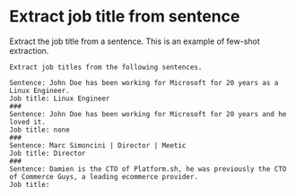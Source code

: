 # Extract job title from sentence

Extract the job title from a sentence. This is an example of few-shot extraction.

```text
Extract job titles from the following sentences.

Sentence: John Doe has been working for Microsoft for 20 years as a Linux Engineer.
Job title: Linux Engineer
###
Sentence: John Doe has been working for Microsoft for 20 years and he loved it.
Job title: none
###
Sentence: Marc Simoncini | Director | Meetic
Job title: Director
###
Sentence: Damien is the CTO of Platform.sh, he was previously the CTO of Commerce Guys, a leading ecommerce provider.
Job title:
```

